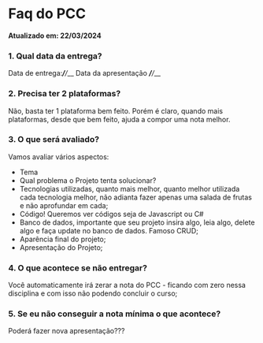 # Faq do PCC
**Atualizado em: 22/03/2024**


### **1. Qual data da entrega?**
 Data de entrega:___/__/___  Data da apresentação ___/__/___

### **2. Precisa ter 2 plataformas?**
Não, basta ter 1 plataforma bem feito. Porém é claro, quando mais plataformas, desde que bem feito, ajuda a compor uma nota melhor.


### **3. O que será avaliado?**
Vamos avaliar vários aspectos:
- Tema
- Qual problema o Projeto tenta solucionar?
- Tecnologias utilizadas, quanto mais melhor, quanto melhor utilizada cada tecnologia melhor, não adianta fazer apenas uma salada de frutas e não aprofundar em cada;
- Código! Queremos ver códigos seja de Javascript ou C#
- Banco de dados, importante que seu projeto insira algo, leia algo, delete algo e faça update no banco de dados. Famoso CRUD;
- Aparência final do projeto;
- Apresentação do Projeto;


### **4. O que acontece se não entregar?**
Você automaticamente irá zerar a nota do PCC - ficando com zero nessa disciplina e com isso não podendo concluir o curso;


### **5. Se eu não conseguir a nota mínima o que acontece?**
Poderá fazer nova apresentação???
